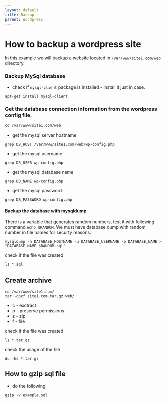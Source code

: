 ```yaml
---
layout: default
title: Backup      
parent: Wordpress
---
```


# How to backup a wordpress site

In this example we will backup a website located in `/var/www/site1.com/web` directory.

### Backup MySql database

* check if `mysql-client` package is installed - install it just in case.

````
apt-get install mysql-client
````

### Get the database connection information from the wordpress config file.

````
cd /var/www/site1.com/web
````

* get the mysql server hostname

````
grep DB_HOST /var/www/site1.com/web/wp-config.php
````

* get the mysql username

````
grep DB_USER wp-config.php
````

* get the mysql database name

````
grep DB_NAME wp-config.php
````

* get the mysql password

````
grep DB_PASSWORD wp-config.php
````

#### Backup the database with mysqldump

There is a variable that generates random numbers, test it with following command `echo $RANDOM`. We must have database dump with random number in file names for securty reasons.

````
mysqldump -h DATABASE_HOSTNAME -u DATABASE_USERNAME -p DATABASE_NAME > "DATABASE_NAME_$RANDOM.sql"
````

check if the file was created

````
ls *.sql
````

## Create archive

````
cd /var/www/site1.com/
tar -cpzf site1.com.tar.gz web/
````

* c - exctract
* p - preserve permissions
* z - zip
* f - file


check if the file was created

````
ls *.tar.gz
````

check the usage of the file

````
du -hs *.tar.gz
````

## How to gzip sql file

* do the following

```
gzip -v example.sql
```
